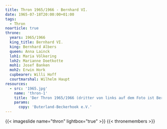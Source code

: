 ```yaml
---
title: Thron 1965/1966 - Bernhard VI.
date: 1965-07-18T20:00:00+01:00
tags:
  - Thron
noarticle: true
throne:
  years: 1965/1966
  king_title: Bernhard VI.
  king: Bernhard Albers
  queen: Anna Lainck
  loh1: Maria Völkering
  loh2: Marianne Doetkotte
  moh1: Josef Banken
  moh2: Erwin Hork
  cupbearer: Willi Hoff
  courtmarshal: Wilhelm Haupt
resources:
  - src: '1965.jpg'
    name: 'thron-1'
    title: 'Der Thron 1965/1966 (dritter von links auf dem Foto ist Bernhard Doetkotte, er ist 1966 als "Ersatzehrenherr" für J. Banken eingesprungen.)'
    params:
      copy: 'Buterland-Beckerhook e.V.'
---
```

{{< imageslide name="thron" lightbox="true" >}}
{{< thronemembers >}}
